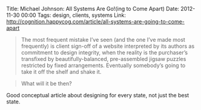 Title: Michael Johnson: All Systems Are Go!(ing to Come Apart)
Date: 2012-11-30 00:00
Tags: design, clients, systems
Link: http://cognition.happycog.com/article/all-systems-are-going-to-come-apart

>The most frequent mistake I’ve seen (and the one I’ve made most frequently) is client sign-off of a website interpreted by its authors as commitment to design integrity, when the reality is the purchaser’s transfixed by beautifully-balanced, pre-assembled jigsaw puzzles restricted by fixed arrangements. Eventually somebody’s going to take it off the shelf and shake it.

>What will it be then?

Good conceptual article about designing for every state, not just the best state.